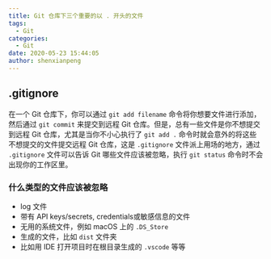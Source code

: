 ```yaml
---
title: Git 仓库下三个重要的以 . 开头的文件
tags:
  - Git
categories:
  - Git
date: 2020-05-23 15:44:05
author: shenxianpeng
---
```


## .gitignore

在一个 Git 仓库下，你可以通过 `git add filename` 命令将你想要文件进行添加，然后通过 `git commit` 来提交到远程 Git 仓库。但是，总有一些文件是你不想提交到远程 Git 仓库，尤其是当你不小心执行了 `git add .` 命令时就会意外的将这些不想提交的文件提交远程 Git 仓库，这是 `.gitignore` 文件派上用场的地方，通过 `.gitignore` 文件可以告诉 Git 哪些文件应该被忽略，执行 `git status` 命令时不会出现你的工作区里。

### 什么类型的文件应该被忽略

* log 文件
* 带有 API keys/secrets, credentials或敏感信息的文件
* 无用的系统文件，例如 macOS 上的 `.DS_Store`
* 生成的文件，比如 `dist` 文件夹
* 比如用 IDE 打开项目时在根目录生成的 `.vscode` 等等
